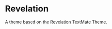 # Revelation

A theme based on the [Revelation TextMate Theme](http://colorsublime.com/theme/Revelation).
